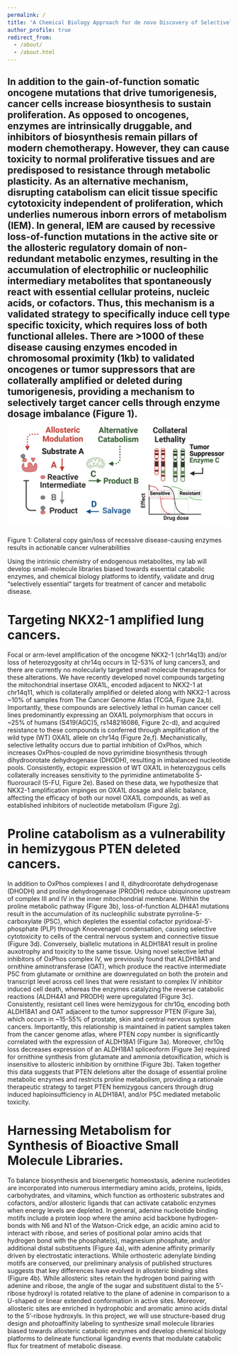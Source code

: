 ```yaml
---
permalink: /
title: "A Chemical Biology Approach for de novo Discovery of Selectively Essential Metabolic Enzymes"
author_profile: true
redirect_from: 
  - /about/
  - /about.html
---
```


In addition to the gain-of-function somatic oncogene mutations that drive tumorigenesis, cancer cells increase biosynthesis to sustain proliferation. As opposed to oncogenes, enzymes are intrinsically druggable, and inhibitors of biosynthesis remain pillars of modern chemotherapy. However, they can cause toxicity to normal proliferative tissues and are predisposed to resistance through metabolic plasticity. As an alternative mechanism, disrupting catabolism can elicit tissue specific cytotoxicity independent of proliferation, which underlies numerous inborn errors of metabolism (IEM). In general, IEM are caused by recessive loss-of-function mutations in the active site or the allosteric regulatory domain of non-redundant metabolic enzymes, resulting in the accumulation of electrophilic or nucleophilic intermediary metabolites that spontaneously react with essential cellular proteins, nucleic acids, or cofactors. Thus, this mechanism is a validated strategy to specifically induce cell type specific toxicity, which requires loss of both functional alleles. There are >1000 of these disease causing enzymes encoded in chromosomal proximity (1kb) to validated oncogenes or tumor suppressors that are collaterally amplified or deleted during tumorigenesis, providing a mechanism to selectively target cancer cells through enzyme dosage imbalance (Figure 1). 
![Alt text](/images/Platform.png)
------
Figure 1: Collateral copy gain/loss of recessive disease-causing enzymes results in actionable cancer vulnerabilities

Using the intrinsic chemistry of endogenous metabolites, my lab will develop small-molecule libraries biased towards essential catabolic enzymes, and chemical biology platforms to identify, validate and drug “selectively essential” targets for treatment of cancer and metabolic disease.


Targeting NKX2-1 amplified lung cancers.
======
Focal or arm-level amplification of the oncogene NKX2-1 (chr14q13) and/or loss of heterozygosity at chr14q occurs in 12-53% of lung cancers3, and there are currently no molecularly targeted small molecule therapeutics for these alterations. We have recently developed novel compounds targeting the mitochondrial insertase OXA1L, encoded adjacent to NKX2-1 at chr14q11, which is collaterally amplified or deleted along with NKX2-1 across ~10% of samples from The Cancer Genome Atlas (TCGA, Figure 2a,b). Importantly, these compounds are selectively lethal in human cancer cell lines predominantly expressing an OXA1L polymorphism that occurs in ~25% of humans (S419(AGC)5, rs148216086, Figure 2c-d), and acquired resistance to these compounds is conferred through amplification of the wild type (WT) OXA1L allele on chr14q (Figure 2e,f). Mechanistically, selective lethality occurs due to partial inhibition of OxPhos, which increases OxPhos-coupled de novo pyrimidine biosynthesis through dihydroorotate dehydrogenase (DHODH), resulting in imbalanced nucleotide pools. Consistently, ectopic expression of WT OXA1L in heterozygous cells collaterally increases sensitivity to the pyrimidine antimetabolite 5-fluorouracil (5-FU, Figure 2e). Based on these data, we hypothesize that NKX2-1 amplification impinges on OXA1L dosage and allelic balance, affecting the efficacy of both our novel OXA1L compounds, as well as established inhibitors of nucleotide metabolism (Figure 2g). 

Proline catabolism as a vulnerability in hemizygous PTEN deleted cancers.
======
In addition to OxPhos complexes I and II, dihydroorotate dehydrogenase (DHODH) and proline dehydrogenase (PRODH) reduce ubiquinone upstream of complex III and IV in the inner mitochondrial membrane. Within the proline metabolic pathway (Figure 3b), loss-of-function ALDH4A1 mutations result in the accumulation of its nucleophilic substrate pyrroline-5-carboxylate (P5C), which depletes the essential cofactor pyridoxal-5’-phosphate (PLP) through Knoevenagel condensation, causing selective cytotoxicity to cells of the central nervous system and connective tissue (Figure 3d). Conversely, biallelic mutations in ALDH18A1 result in proline auxotrophy and toxicity to the same tissue. Using novel selective lethal inhibitors of OxPhos complex IV, we previously found that ALDH18A1 and ornithine aminotransferase (OAT), which produce the reactive intermediate P5C from glutamate or ornithine are downregulated on both the protein and transcript level across cell lines that were resistant to complex IV inhibitor induced cell death, whereas the enzymes catalyzing the reverse catabolic reactions (ALDH4A1 and PRODH) were upregulated (Figure 3c). Consistently, resistant cell lines were hemizygous for chr10q, encoding both ALDH18A1 and OAT adjacent to the tumor suppressor PTEN (Figure 3a), which occurs in ~15-55% of prostate, skin and central nervous system cancers. Importantly, this relationship is maintained in patient samples taken from the cancer genome atlas, where PTEN copy number is significantly correlated with the expression of ALDH18A1 (Figure 3a). Moreover, chr10q loss decreases expression of an ALDH18A1 spliceoform (Figure 3e) required for ornithine synthesis from glutamate and ammonia detoxification, which is insensitive to allosteric inhibition by ornithine (Figure 3b). Taken together this data suggests that PTEN deletions alter the dosage of essential proline metabolic enzymes and restricts proline metabolism, providing a rationale therapeutic strategy to target PTEN hemizygous cancers through drug induced haploinsufficiency in ALDH18A1, and/or P5C mediated metabolic toxicity. 

Harnessing Metabolism for Synthesis of Bioactive Small Molecule Libraries. 
======
To balance biosynthesis and bioenergetic homeostasis, adenine nucleotides are incorporated into numerous intermediary amino acids, proteins, lipids, carbohydrates, and vitamins, which function as orthosteric substrates and cofactors, and/or allosteric ligands that can activate catabolic enzymes when energy levels are depleted. In general, adenine nucleotide binding motifs include a protein loop where the amino acid backbone hydrogen-bonds with N6 and N1 of the Watson-Crick edge, an acidic amino acid to interact with ribose, and series of positional polar amino acids that hydrogen bond with the phosphate(s), magnesium phosphate, and/or additional distal substituents (Figure 4a), with adenine affinity primarily driven by electrostatic interactions. While orthosteric adenylate binding motifs are conserved, our preliminary analysis of published structures suggests that key differences have evolved in allosteric binding sites (Figure 4b). While allosteric sites retain the hydrogen bond pairing with adenine and ribose, the angle of the sugar and substituent distal to the 5’-ribose hydroxyl is rotated relative to the plane of adenine in comparison to a U-shaped or linear extended conformation in active sites. Moreover, allosteric sites are enriched in hydrophobic and aromatic amino acids distal to the 5’-ribose hydroxyls. In this project, we will use structure-based drug design and photoaffinity labeling to synthesize small molecule libraries biased towards allosteric catabolic enzymes and develop chemical biology platforms to delineate functional liganding events that modulate catabolic flux for treatment of metabolic disease. 
